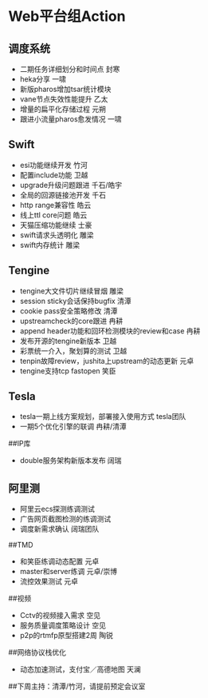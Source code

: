 # Web平台组Action
## 调度系统

* 二期任务详细划分和时间点 封寒
* heka分享 一啸
* 新版pharos增加tsar统计模块
* vane节点失效性能提升 乙太
* 增量的扁平化存储过程 元朔
* 跟进小流量pharos愈发情况 一啸 

## Swift
* esi功能继续开发 竹河
* 配置include功能 卫越
* upgrade升级问题跟进 千石/皓宇
* 全局的回源链接池开发 千石
* http range兼容性 皓云
* 线上ttl core问题 皓云
* 天猫压缩功能继续 士豪
* swift请求头透明化 雕梁
* swift内存统计 雕梁

## Tengine
* tengine大文件切片继续冒烟 雕梁
* session sticky会话保持bugfix 清潭
* cookie pass安全策略修改  清潭
* upstreamcheck的core跟进 冉耕
* append header功能和回环检测模块的review和case 冉耕
* 发布开源的tengine新版本 卫越
* 彩票统一介入，聚划算的测试 卫越
* tenpin故障review，jushita上upstream的动态更新 元卓
* tengine支持tcp fastopen 笑臣

## Tesla
* tesla一期上线方案规划，部署接入使用方式 tesla团队
* 一期5个优化引擎的联调 冉耕/清潭 

##IP库
* double服务架构新版本发布 阔瑞

## 阿里测
* 阿里云ecs探测练调测试
* 广告网页截图检测的练调测试
* 调度新需求确认 阔瑞团队

##TMD
* 和笑臣练调动态配置 元卓
* master和server练调 元卓/崇博
* 流控效果测试 元卓

##视频
* Cctv的视频接入需求 空见
* 服务质量调度策略设计 空见
* p2p的rtmfp原型搭建2周 陶锐

##网络协议栈优化
* 动态加速测试，支付宝／高德地图 天澜

##下周主持：清潭/竹河，请提前预定会议室

